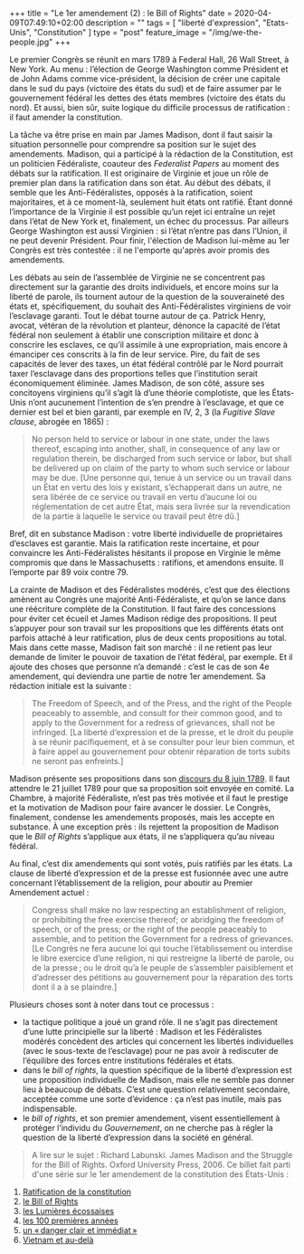 +++
title = "Le 1er amendement (2) : le Bill of Rights"
date = 2020-04-09T07:49:10+02:00
description = ""
tags = [ "liberté d'expression", "Etats-Unis", "Constitution" ]
type = "post"
feature_image = "/img/we-the-people.jpg"
+++

Le premier Congrès se réunit en mars 1789 à Federal Hall, 26 Wall Street, à New York. Au menu : l’élection de George Washington comme Président et de John Adams comme vice-président, la décision de créer une capitale dans le sud du pays (victoire des états du sud) et de faire assumer par le gouvernement fédéral les dettes des états membres (victoire des états du nord). Et aussi, bien sûr, suite logique du difficile processus de ratification : il faut amender la constitution.

La tâche va être prise en main par James Madison, dont il faut saisir la situation personnelle pour comprendre sa position sur le sujet des amendements. Madison, qui a participé à la rédaction de la Constitution, est un politicien Fédéraliste, coauteur des _Federalist Papers_ au moment des débats sur la ratification. Il est originaire de Virginie et joue un rôle de premier plan dans la ratification dans son état. Au début des débats, il semble que les Anti-Fédéralistes, opposés à la ratification, soient majoritaires, et à ce moment-là, seulement huit états ont ratifié. Étant donné l’importance de la Virginie il est possible qu’un rejet ici entraîne un rejet dans l’état de New York et, finalement, un échec du processus. Par ailleurs George Washington est aussi Virginien : si l’état n’entre pas dans l’Union, il ne peut devenir Président. Pour finir, l'élection de Madison lui-même au 1er Congrès est très contestée : il ne l'emporte qu'après avoir promis des amendements.

Les débats au sein de l’assemblée de Virginie ne se concentrent pas directement sur la garantie des droits individuels, et encore moins sur la liberté de parole, ils tournent autour de la question de la souveraineté des états et, spécifiquement, du souhait des Anti-Fédéralistes virginiens de voir l’esclavage garanti. Tout le débat tourne autour de ça. Patrick Henry, avocat, vétéran de la révolution et planteur, dénonce la capacité de l’état fédéral non seulement à établir une conscription militaire et donc à conscrire les esclaves, ce qu’il assimile à une expropriation, mais encore à émanciper ces conscrits à la fin de leur service. Pire, du fait de ses capacités de lever des taxes, un état fédéral contrôlé par le Nord pourrait taxer l’esclavage dans des proportions telles que l’institution serait économiquement éliminée. James Madison, de son côté, assure ses concitoyens virginiens qu’il s’agit là d’une théorie complotiste, que les États-Unis n’ont aucunement l’intention de s’en prendre à l’esclavage, et que ce dernier est bel et bien garanti, par exemple en IV, 2, 3 (la _Fugitive Slave clause_, abrogée en 1865) :

> No person held to service or labour in one state, under the laws thereof, escaping into another, shall, in consequence of any law or regulation therein, be discharged from such service or labor, but shall be delivered up on claim of the party to whom such service or labour may be due. [Une personne qui, tenue à un service ou un travail dans un État en vertu des lois y existant, s’échapperait dans un autre, ne sera libérée de ce service ou travail en vertu d’aucune loi ou réglementation de cet autre État, mais sera livrée sur la revendication de la partie à laquelle le service ou travail peut être dû.]

Bref, dit en substance Madison : votre liberté individuelle de propriétaires d’esclaves est garantie. Mais la ratification reste incertaine, et pour convaincre les Anti-Fédéralistes hésitants il propose en Virginie le même compromis que dans le Massachusetts : ratifions, et amendons ensuite. Il l’emporte par 89 voix contre 79.

La crainte de Madison et des Fédéralistes modérés, c’est que des élections amènent au Congrès une majorité Anti-Fédéraliste, et qu’on se lance dans une réécriture complète de la Constitution. Il faut faire des concessions pour éviter cet écueil et James Madison rédige des propositions. Il peut s’appuyer pour son travail sur les propositions que les différents états ont parfois attaché à leur ratification, plus de deux cents propositions au total. Mais dans cette masse, Madison fait son marché : il ne retient pas leur demande de limiter le pouvoir de taxation de l’état fédéral, par exemple. Et il ajoute des choses que personne n’a demandé : c’est le cas de son 4e amendement, qui deviendra une partie de notre 1er amendement. Sa rédaction initiale est la suivante :

> The Freedom of Speech, and of the Press, and the right of the People peaceably to assemble, and consult for their common good, and to apply to the Government for a redress of grievances, shall not be infringed. [La liberté d’expression et de la presse, et le droit du peuple à se réunir pacifiquement, et à se consulter pour leur bien commun, et à faire appel au gouvernement pour obtenir réparation de torts subits ne seront pas enfreints.]

Madison présente ses propositions dans son [discours du 8 juin 1789](http://www.let.rug.nl/usa/documents/1786-1800/madison-speech-proposing-the-bill-of-rights-june-8-1789.php). Il faut attendre le 21 juillet 1789 pour que sa proposition soit envoyée en comité. La Chambre, à majorité Fédéraliste, n’est pas très motivée et il faut le prestige et la motivation de Madison pour faire avancer le dossier. Le Congrès, finalement, condense les amendements proposés, mais les accepte en substance. À une exception près : ils rejettent la proposition de Madison que le _Bill of Rights_ s’applique aux états, il ne s’appliquera qu’au niveau fédéral.

Au final, c’est dix amendements qui sont votés, puis ratifiés par les états. La clause de liberté d’expression et de la presse est fusionnée avec une autre concernant l’établissement de la religion, pour aboutir au Premier Amendement actuel :

> Congress shall make no law respecting an establishment of religion, or prohibiting the free exercise thereof; or abridging the freedom of speech, or of the press; or the right of the people peaceably to assemble, and to petition the Government for a redress of grievances. [Le Congrès ne fera aucune loi qui touche l’établissement ou interdise le libre exercice d’une religion, ni qui restreigne la liberté de parole, ou de la presse ; ou le droit qu’a le peuple de s’assembler paisiblement et d’adresser des pétitions au gouvernement pour la réparation des torts dont il a à se plaindre.]

Plusieurs choses sont à noter dans tout ce processus :

- la tactique politique a joué un grand rôle. Il ne s’agit pas directement d’une lutte principielle sur la liberté : Madison et les Fédéralistes modérés concèdent des articles qui concernent les libertés individuelles (avec le sous-texte de l’esclavage) pour ne pas avoir à rediscuter de l’équilibre des forces entre institutions fédérales et états.
- dans le _bill of rights_, la question spécifique de la liberté d’expression est une proposition individuelle de Madison, mais elle ne semble pas donner lieu à beaucoup de débats. C’est une question relativement secondaire, acceptée comme une sorte d’évidence : ça n’est pas inutile, mais pas indispensable.
- le _bill of rights_, et son premier amendement, visent essentiellement à protéger l’individu du _Gouvernement_, on ne cherche pas à régler la question de la liberté d’expression dans la société en général.

> A lire sur le sujet : Richard Labunski. James Madison and the Struggle for the Bill of Rights. Oxford University Press, 2006.
Ce billet fait parti d'une série sur le 1er amendement de la constitution des États-Unis :

1. [Ratification de la constitution](/blog/premier-amendement-1/)
1. [le Bill of Rights](/blog/premier-amendement-2/)
1. [les Lumières écossaises](/blog/premier-amendement-3/)
1. [les 100 premières années](/blog/premier-amendement-4/)
1. [un « danger clair et immédiat »](/blog/premier-amendement-5/)
1. [Vietnam et au-delà](/blog/premier-amendement-6/)
